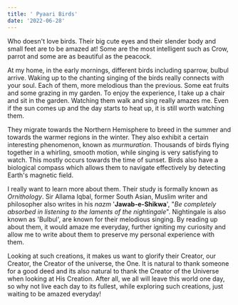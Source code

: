 ```yaml
---
title: ' Pyaari Birds'
date: '2022-06-28'
---
```


Who doesn't love birds. Their big cute eyes and their slender body and small feet are to be amazed at! Some are the most intelligent such as Crow, parrot and some are as beautiful as the peacock.


At my home, in the early mornings, different birds including sparrow, bulbul arrive. Waking up to the chanting singing of the birds really connects with your soul. Each of them, more melodious than the previous. Some eat fruits and some grazing in my garden. To enjoy the experience, I take up a chair and sit in the garden. Watching them walk and sing really amazes me. Even if the sun comes up and the day starts to heat up, it is still worth watching them.  

They migrate towards the Northern Hemisphere to breed in the summer and towards the warmer regions in the winter. They also exhibit a certain interesting phenomenon, known as *_murmuration_*. Thousands of birds flying together in a whirling, smooth motion, while singing is very satisfying to watch. This mostly occurs towards the time of sunset. Birds also have a biological compass which allows them to navigate effectively by detecting Earth's magnetic field.

I really want to learn more about them. Their study is formally known as _*Ornithology*_. Sir Allama Iqbal, former South Asian, Muslim writer and philosopher also writes in his _nazm_ '__Jawab-e-Shikwa__', "_Be completely absorbed in listening to the laments of the nightingale_". Nightingale is also known as 'Bulbul', are known for their melodious singing. By reading up about them, it would amaze me everyday, further igniting my curiosity and allow me to write about them to preserve my personal experience with them. 

Looking at such creations, it makes us want to glorify their Creator, our Creator, the Creator of the universe, the One. It is natural to thank someone for a good deed and its also natural to thank the Creator of the Universe when looking at His Creation. After all, we all will leave this world one day, so why not live each day to its fullest, while exploring such creations, just waiting to be amazed everyday! 
